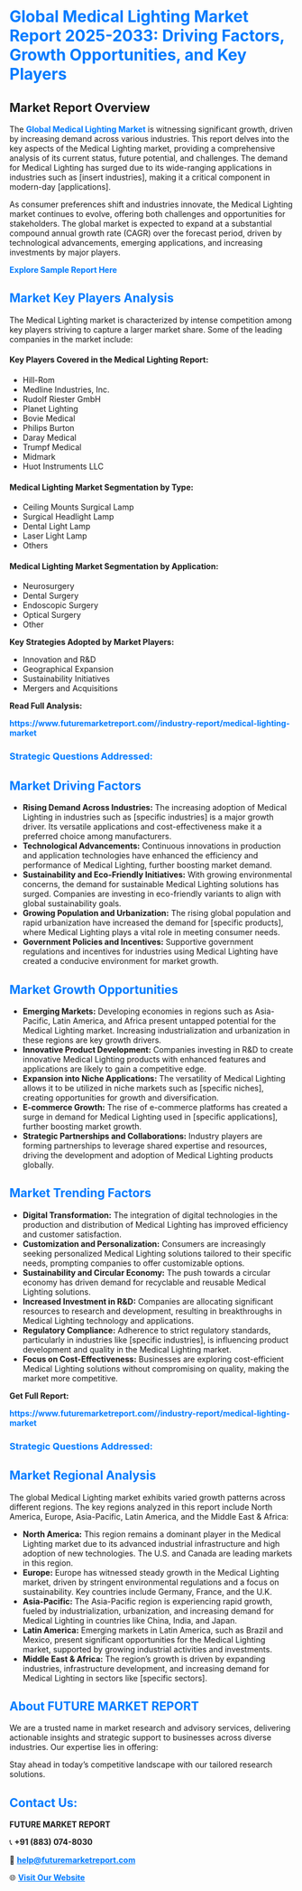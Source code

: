 <h1 style="color: #007BFF;">Global Medical Lighting Market Report 2025-2033: Driving Factors, Growth Opportunities, and Key Players</h1>

<section id="overview">
<h2>Market Report Overview</h2>
<p>The <a href="https://www.futuremarketreport.com//industry-report/medical-lighting-market" style="color: #007BFF; text-decoration: none;"><strong>Global Medical Lighting Market</strong></a> is witnessing significant growth, driven by increasing demand across various industries. This report delves into the key aspects of the Medical Lighting market, providing a comprehensive analysis of its current status, future potential, and challenges. The demand for Medical Lighting has surged due to its wide-ranging applications in industries such as [insert industries], making it a critical component in modern-day [applications].</p>
<p>As consumer preferences shift and industries innovate, the Medical Lighting market continues to evolve, offering both challenges and opportunities for stakeholders. The global market is expected to expand at a substantial compound annual growth rate (CAGR) over the forecast period, driven by technological advancements, emerging applications, and increasing investments by major players.</p>
</section>

<section id="overview">
<p><a href="https://www.futuremarketreport.com//request-sample/reportId=60270" style="color: #007BFF; text-decoration: none;"><strong>Explore Sample Report Here</strong></a></p>
</section>

<section id="key-players">
<h2 style="color: #007BFF;">Market Key Players Analysis</h2>
<p>The Medical Lighting market is characterized by intense competition among key players striving to capture a larger market share. Some of the leading companies in the market include:</p>
<h4>Key Players Covered in the Medical Lighting Report:</h4>
<ul><li>Hill-Rom</li><li>Medline Industries, Inc.</li><li>Rudolf Riester GmbH</li><li>Planet Lighting</li><li>Bovie Medical</li><li>Philips Burton</li><li>Daray Medical</li><li>Trumpf Medical</li><li>Midmark</li><li>Huot Instruments LLC</li></ul>
<h4>Medical Lighting Market Segmentation by Type:</h4>
<ul><li>Ceiling Mounts Surgical Lamp</li><li>Surgical Headlight Lamp</li><li>Dental Light Lamp</li><li>Laser Light Lamp</li><li>Others</li></ul>

<h4>Medical Lighting Market Segmentation by Application:</h4>
<ul><li>Neurosurgery</li><li>Dental Surgery</li><li>Endoscopic Surgery</li><li>Optical Surgery</li><li>Other</li></ul>
<p><strong>Key Strategies Adopted by Market Players:</strong></p>
<ul>
<li>Innovation and R&D</li>
<li>Geographical Expansion</li>
<li>Sustainability Initiatives</li>
<li>Mergers and Acquisitions</li>
</ul>
</section>

<section>
<p><strong>Read Full Analysis: </strong></p><a href="https://www.futuremarketreport.com//industry-report/medical-lighting-market" style="color: #007BFF; text-decoration: none;"><strong>https://www.futuremarketreport.com//industry-report/medical-lighting-market</strong></a>
<h3 style="color: #007BFF;">Strategic Questions Addressed:</h3>
</section>

<section id="driving-factors">
<h2 style="color: #007BFF;">Market Driving Factors</h2>
<ul>
<li><strong>Rising Demand Across Industries:</strong> The increasing adoption of Medical Lighting in industries such as [specific industries] is a major growth driver. Its versatile applications and cost-effectiveness make it a preferred choice among manufacturers.</li>
<li><strong>Technological Advancements:</strong> Continuous innovations in production and application technologies have enhanced the efficiency and performance of Medical Lighting, further boosting market demand.</li>
<li><strong>Sustainability and Eco-Friendly Initiatives:</strong> With growing environmental concerns, the demand for sustainable Medical Lighting solutions has surged. Companies are investing in eco-friendly variants to align with global sustainability goals.</li>
<li><strong>Growing Population and Urbanization:</strong> The rising global population and rapid urbanization have increased the demand for [specific products], where Medical Lighting plays a vital role in meeting consumer needs.</li>
<li><strong>Government Policies and Incentives:</strong> Supportive government regulations and incentives for industries using Medical Lighting have created a conducive environment for market growth.</li>
</ul>
</section>

<section id="growth-opportunities">
<h2 style="color: #007BFF;">Market Growth Opportunities</h2>
<ul>
<li><strong>Emerging Markets:</strong> Developing economies in regions such as Asia-Pacific, Latin America, and Africa present untapped potential for the Medical Lighting market. Increasing industrialization and urbanization in these regions are key growth drivers.</li>
<li><strong>Innovative Product Development:</strong> Companies investing in R&D to create innovative Medical Lighting products with enhanced features and applications are likely to gain a competitive edge.</li>
<li><strong>Expansion into Niche Applications:</strong> The versatility of Medical Lighting allows it to be utilized in niche markets such as [specific niches], creating opportunities for growth and diversification.</li>
<li><strong>E-commerce Growth:</strong> The rise of e-commerce platforms has created a surge in demand for Medical Lighting used in [specific applications], further boosting market growth.</li>
<li><strong>Strategic Partnerships and Collaborations:</strong> Industry players are forming partnerships to leverage shared expertise and resources, driving the development and adoption of Medical Lighting products globally.</li>
</ul>
</section>

<section id="trending-factors">
<h2 style="color: #007BFF;">Market Trending Factors</h2>
<ul>
<li><strong>Digital Transformation:</strong> The integration of digital technologies in the production and distribution of Medical Lighting has improved efficiency and customer satisfaction.</li>
<li><strong>Customization and Personalization:</strong> Consumers are increasingly seeking personalized Medical Lighting solutions tailored to their specific needs, prompting companies to offer customizable options.</li>
<li><strong>Sustainability and Circular Economy:</strong> The push towards a circular economy has driven demand for recyclable and reusable Medical Lighting solutions.</li>
<li><strong>Increased Investment in R&D:</strong> Companies are allocating significant resources to research and development, resulting in breakthroughs in Medical Lighting technology and applications.</li>
<li><strong>Regulatory Compliance:</strong> Adherence to strict regulatory standards, particularly in industries like [specific industries], is influencing product development and quality in the Medical Lighting market.</li>
<li><strong>Focus on Cost-Effectiveness:</strong> Businesses are exploring cost-efficient Medical Lighting solutions without compromising on quality, making the market more competitive.</li>
</ul>
</section>

<section>
<p><strong>Get Full Report: </strong></p><a href="https://www.futuremarketreport.com//industry-report/medical-lighting-market" style="color: #007BFF; text-decoration: none;"><strong>https://www.futuremarketreport.com//industry-report/medical-lighting-market</strong></a>
<h3 style="color: #007BFF;">Strategic Questions Addressed:</h3>
</section>


<section id="regional-analysis">
<h2 style="color: #007BFF;">Market Regional Analysis</h2>
<p>The global Medical Lighting market exhibits varied growth patterns across different regions. The key regions analyzed in this report include North America, Europe, Asia-Pacific, Latin America, and the Middle East & Africa:</p>
<ul>
<li><strong>North America:</strong> This region remains a dominant player in the Medical Lighting market due to its advanced industrial infrastructure and high adoption of new technologies. The U.S. and Canada are leading markets in this region.</li>
<li><strong>Europe:</strong> Europe has witnessed steady growth in the Medical Lighting market, driven by stringent environmental regulations and a focus on sustainability. Key countries include Germany, France, and the U.K.</li>
<li><strong>Asia-Pacific:</strong> The Asia-Pacific region is experiencing rapid growth, fueled by industrialization, urbanization, and increasing demand for Medical Lighting in countries like China, India, and Japan.</li>
<li><strong>Latin America:</strong> Emerging markets in Latin America, such as Brazil and Mexico, present significant opportunities for the Medical Lighting market, supported by growing industrial activities and investments.</li>
<li><strong>Middle East & Africa:</strong> The region’s growth is driven by expanding industries, infrastructure development, and increasing demand for Medical Lighting in sectors like [specific sectors].</li>
</ul>
</section>

<footer>
<h2 style="color: #007BFF;">About FUTURE MARKET REPORT</h2>
<p>We are a trusted name in market research and advisory services, delivering actionable insights and strategic support to businesses across diverse industries. Our expertise lies in offering:</p>

<p>Stay ahead in today’s competitive landscape with our tailored research solutions.</p>

<h2 style="color: #007BFF;">Contact Us:</h2>
<p><strong>FUTURE MARKET REPORT</strong></p>
<p>📞 <strong>+91 (883) 074-8030</strong></p>
<p>📧 <strong><a href="mailto:help@futuremarketreport.com" style="color: #007BFF;">help@futuremarketreport.com</a></strong></p>
<p>🌐 <strong><a href="https://www.futuremarketreport.com/" style="color: #007BFF;">Visit Our Website</a></strong></p>
</footer>